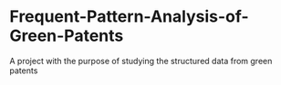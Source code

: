 # Frequent-Pattern-Analysis-of-Green-Patents
A project with the purpose of studying the structured data from green patents

